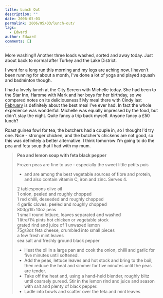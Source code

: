 ```yaml
---
title: Lunch Out
description: ""
date: 2006-05-03
permalink: 2006/05/03/lunch-out/
tags:
  - Edward
author: Edward
comments: []
---
```


More washing!! Another three loads washed, sorted and away today. Just
about back to normal after Turkey and the Lake District.

I went for a long run this morning and my legs are aching now. I
haven\'t been running for about a month, I\'ve done a lot of yoga and
played squash and badminton though.

I had a lovely lunch at the City Screen with Michelle today. She had
been to the Star Inn, Harome with Mark and her boys for her birthday, so
we compared notes on its deliciousness!! My meal there with Cindy last
[February][1] is definitely about the best meal I\'ve ever had. In fact
the whole experience was wonderful. Michelle was equally impressed by
the food, but didn\'t stay the night. Quite fancy a trip back myself.
Anyone fancy a £50 lunch?

Roast guinea fowl for tea, the butchers had a couple in, so I thought
I\'d try one. Nice - stronger chicken, and the butcher\'s chickens are
not good, so this was definitely a better alternative. I think tomorrow
I\'m going to do the pea and feta soup that I had with my mum.

> **Pea and lemon soup with feta black pepper**
> 
> Frozen peas are fine to use - especially the sweet little petits pois
> - and are among the best vegetable sources of fibre and protein, and
> also contain vitamin C, iron and zinc. Serves 4.
> 
> 2 tablespoons olive oil  
>  1 onion, peeled and roughly chopped  
>  1 red chilli, deseeded and roughly chopped  
>  4 garlic cloves, peeled and roughly chopped  
>  800g/1lb 10oz peas  
>  1 small round lettuce, leaves separated and washed  
>  1 litre/1¾ pints hot chicken or vegetable stock  
>  grated rind and juice of 1 unwaxed lemon  
>  75g/3oz feta cheese, crumbled into small pieces  
>  a few fresh mint leaves  
>  sea salt and freshly ground black pepper
> 
> * Heat the oil in a large pan and cook the onion, chilli and garlic
>   for five minutes until softened.
> * Add the peas, lettuce leaves and hot stock and bring to the boil,
>   then reduce the heat and simmer for five minutes until the peas are
>   tender.
> * Take off the heat and, using a hand-held blender, roughly blitz
>   until coarsely pureed. Stir in the lemon rind and juice and season
>   with salt and plenty of black pepper.
> * Ladle into bowls and scatter over the feta and mint leaves.



[1]: https://tarrant.org.uk/2005/02/03/surprise-for-cindy/
